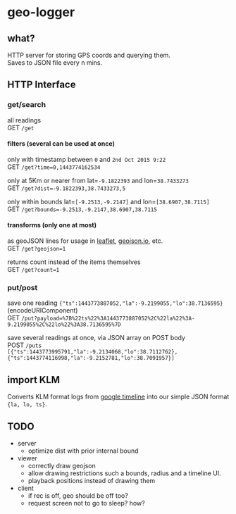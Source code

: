 # geo-logger


## what?

HTTP server for storing GPS coords and querying them.  
Saves to JSON file every n mins.


## HTTP Interface

### get/search

all readings  
GET `/get`


#### filters (several can be used at once)

only with timestamp between `0` and `2nd Oct 2015 9:22`  
GET `/get?time=0,1443774162534`

only at 5Km or nearer from lat=`-9.1822393` and lon=`38.7433273`  
GET `/get?dist=-9.1822393,38.7433273,5`

only within bounds lat=`[-9.2513,-9.2147]` and lon=`[38.6907,38.7115]`  
GET `/get?bounds=-9.2513,-9.2147,38.6907,38.7115`


#### transforms (only one at most)

as geoJSON lines for usage in [leaflet](http://leafletjs.com/), [geojson.io](http://geojson.io/), etc.  
GET `/get?geojson=1`

returns count instead of the items themselves  
GET `/get?count=1`


### put/post

save one reading `{"ts":1443773887052,"la":-9.2199055,"lo":38.7136595}` (encodeURIComponent)  
GET `/put?payload=%7B%22ts%22%3A1443773887052%2C%22la%22%3A-9.2199055%2C%22lo%22%3A38.7136595%7D`

save several readings at once, via JSON array on POST body  
POST `/puts`  
`[{"ts":1443773995791,"la":-9.2134068,"lo":38.7112762},{"ts":1443774116998,"la":-9.2152781,"lo":38.7091957}]`


## import KLM

Converts KLM format logs from [google timeline](https://www.google.com/maps/timeline)
into our simple JSON format `{la, lo, ts}`.


## TODO

* server
    * optimize dist with prior internal bound
* viewer
    * correctly draw geojson
    * allow drawing restrictions such a bounds, radius and a timeline UI.
    * playback positions instead of drawing them
* client
    * if rec is off, geo should be off too?
    * request screen not to go to sleep? how?


